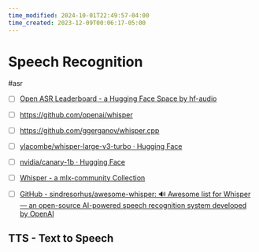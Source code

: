 ```yaml
---
time_modified: 2024-10-01T22:49:57-04:00
time_created: 2023-12-09T00:06:17-05:00
---
```

# Speech Recognition
#asr 

- [ ] [Open ASR Leaderboard - a Hugging Face Space by hf-audio](https://huggingface.co/spaces/hf-audio/open_asr_leaderboard)

- [ ] https://github.com/openai/whisper
- [ ] https://github.com/ggerganov/whisper.cpp
- [ ] [ylacombe/whisper-large-v3-turbo · Hugging Face](https://huggingface.co/ylacombe/whisper-large-v3-turbo)
- [ ] [nvidia/canary-1b · Hugging Face](https://huggingface.co/nvidia/canary-1b)
- [ ] [Whisper - a mlx-community Collection](https://huggingface.co/collections/mlx-community/whisper-663256f9964fbb1177db93dc)


- [ ] [GitHub - sindresorhus/awesome-whisper: 🔊 Awesome list for Whisper — an open-source AI-powered speech recognition system developed by OpenAI](https://github.com/sindresorhus/awesome-whisper)


## TTS - Text to Speech